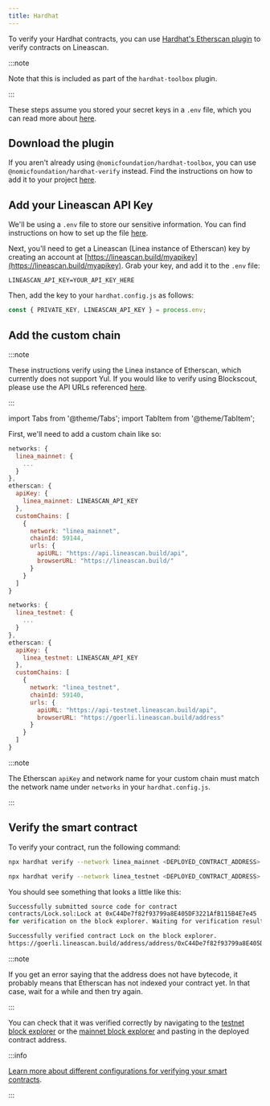 ```yaml
---
title: Hardhat
---
```


To verify your Hardhat contracts, you can use [Hardhat's Etherscan plugin](https://hardhat.org/hardhat-runner/plugins/nomiclabs-hardhat-etherscan) to verify contracts on Lineascan.

:::note

Note that this is included as part of the `hardhat-toolbox` plugin.

:::

These steps assume you stored your secret keys in a `.env` file, which you can read more about [here](../deploy-smart-contract/hardhat.mdx#use-hardhatconfigjs).

## Download the plugin

If you aren't already using `@nomicfoundation/hardhat-toolbox`, you can use `@nomicfoundation/hardhat-verify` instead. Find the instructions on how to add it to your project [here](https://hardhat.org/hardhat-runner/plugins/nomicfoundation-hardhat-verify#installation).

## Add your Lineascan API Key

We'll be using a `.env` file to store our sensitive information. You can find instructions on how to set up the file [here](../deploy-smart-contract/hardhat.mdx#use-hardhatconfigjs).

Next, you'll need to get a Lineascan (Linea instance of Etherscan) key by creating an account at [https://lineascan.build/myapikey](https://lineascan.build/myapikey). Grab your key, and add it to the `.env` file:

```
LINEASCAN_API_KEY=YOUR_API_KEY_HERE
```

Then, add the key to your `hardhat.config.js` as follows:

```javascript
const { PRIVATE_KEY, LINEASCAN_API_KEY } = process.env;
```

## Add the custom chain

:::note

These instructions verify using the Linea instance of Etherscan, which currently does not support Yul. If you would like to verify using Blockscout, please use the API URLs referenced [here](../../../use-mainnet/info-contracts.mdx#block-explorers).

:::

import Tabs from '@theme/Tabs'; import TabItem from '@theme/TabItem';

First, we'll need to add a custom chain like so:

<Tabs>
  <TabItem value="Mainnet" label="Mainnet" default>

```javascript
networks: {
  linea_mainnet: {
    ...
  }
},
etherscan: {
  apiKey: {
    linea_mainnet: LINEASCAN_API_KEY
  },
  customChains: [
    {
      network: "linea_mainnet",
      chainId: 59144,
      urls: {
        apiURL: "https://api.lineascan.build/api",
        browserURL: "https://lineascan.build/"
      }
    }
  ]
}
```

  </TabItem>
  <TabItem value="Testnet" label="Testnet">

```javascript
networks: {
  linea_testnet: {
    ...
  }
},
etherscan: {
  apiKey: {
    linea_testnet: LINEASCAN_API_KEY
  },
  customChains: [
    {
      network: "linea_testnet",
      chainId: 59140,
      urls: {
        apiURL: "https://api-testnet.lineascan.build/api",
        browserURL: "https://goerli.lineascan.build/address"
      }
    }
  ]
}
```

  </TabItem>
</Tabs>

:::note

The Etherscan `apiKey` and network name for your custom chain must match the network name under `networks` in your `hardhat.config.js`.

:::

## Verify the smart contract

To verify your contract, run the following command:

<Tabs>
  <TabItem value="Mainnet" label="Mainnet" default>

```bash
npx hardhat verify --network linea_mainnet <DEPLOYED_CONTRACT_ADDRESS> <CONTRACT_ARGUMENTS>
```

  </TabItem>
  <TabItem value="Testnet" label="Testnet">

```bash
npx hardhat verify --network linea_testnet <DEPLOYED_CONTRACT_ADDRESS> <CONTRACT_ARGUMENTS>
```

  </TabItem>
</Tabs>

You should see something that looks a little like this:

```bash
Successfully submitted source code for contract
contracts/Lock.sol:Lock at 0xC44De7f82f93799a8E405DF3221AfB115B4E7e45
for verification on the block explorer. Waiting for verification result...

Successfully verified contract Lock on the block explorer.
https://goerli.lineascan.build/address/address/0xC44De7f82f93799a8E405DF3221AfB115B4E7e45#code
```

:::note

If you get an error saying that the address does not have bytecode, it probably means that Etherscan has not indexed your contract yet. In that case, wait for a while and then try again.

:::

You can check that it was verified correctly by navigating to the [testnet block explorer](https://goerli.lineascan.build/) or the [mainnet block explorer](https://lineascan.build/) and pasting in the deployed contract address.

:::info

[Learn more about different configurations for verifying your smart contracts](https://hardhat.org/hardhat-runner/docs/guides/verifying).

:::
